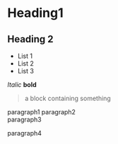 # Heading1
## Heading 2

* List 1
* List 2
* List 3

_Italic_
__bold__

> a block containing something

paragraph1
paragraph2  
paragraph3

paragraph4   
